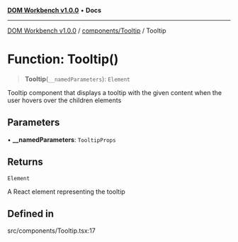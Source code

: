 [**DOM Workbench v1.0.0**](../../../README.md) • **Docs**

***

[DOM Workbench v1.0.0](../../../modules.md) / [components/Tooltip](../README.md) / Tooltip

# Function: Tooltip()

> **Tooltip**(`__namedParameters`): `Element`

Tooltip component that displays a tooltip with the given content when the user hovers over the children elements

## Parameters

• **\_\_namedParameters**: `TooltipProps`

## Returns

`Element`

A React element representing the tooltip

## Defined in

src/components/Tooltip.tsx:17
